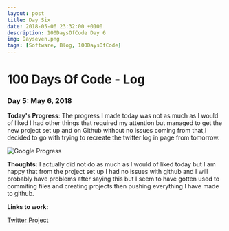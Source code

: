 ```yaml
---
layout: post
title: Day Six
date: 2018-05-06 23:32:00 +0100
description: 100DaysOfCode Day 6
img: Dayseven.png
tags: [Software, Blog, 100DaysOfCode]
---
```


# 100 Days Of Code - Log 

### Day 5: May 6, 2018

**Today's Progress**: The progress I made today was not as much as I would of liked I had other things that required my attention but managed to get the new project set up and on Github without no issues coming from that,I decided to go with trying to recreate the twitter log in page from tomorrow.

![Google Progress]({{site.baseurl}}/assets/img/twitterpage)

**Thoughts:** I actually did not do as much as I would of liked today but I am happy that from the project set up I had no issues with github and I will probably have problems after saying this but I seem to have gotten used to commiting files and creating projects then pushing everything I have made to github.


**Links to work:** 

[Twitter Project](https://github.com/NathanScott85/twitter)
